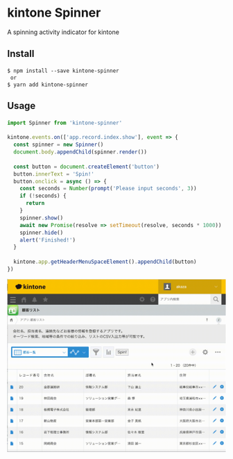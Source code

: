 # kintone Spinner
A spinning activity indicator for kintone

##  Install

```
$ npm install --save kintone-spinner
 or
$ yarn add kintone-spinner
```

## Usage

```js
import Spinner from 'kintone-spinner'

kintone.events.on(['app.record.index.show'], event => {
  const spinner = new Spinner()
  document.body.appendChild(spinner.render())

  const button = document.createElement('button')
  button.innerText = 'Spin!'
  button.onclick = async () => {
    const seconds = Number(prompt('Please input seconds', 3))
    if (!seconds) {
      return
    }
    spinner.show()
    await new Promise(resolve => setTimeout(resolve, seconds * 1000))
    spinner.hide()
    alert('Finished!')
  }

  kintone.app.getHeaderMenuSpaceElement().appendChild(button)
})
```
![result](https://github.com/goqoo-on-kintone/kintone-spinner/blob/media/kintone-spinner.gif)
